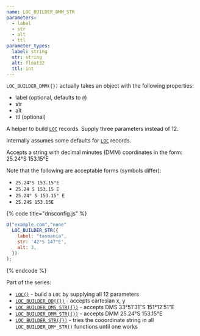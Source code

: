 ```yaml
---
name: LOC_BUILDER_DMM_STR
parameters:
  - label
  - str
  - alt
  - ttl
parameter_types:
  label: string
  str: string
  alt: float32
  ttl: int
---
```


`LOC_BUILDER_DMM({})` actually takes an object with the following properties:

  - label (optional, defaults to `@`)
  - str
  - alt
  - ttl (optional)

A helper to build [`LOC`](../domain/LOC.md) records. Supply three parameters instead of 12.

Internally assumes some defaults for [`LOC`](../domain/LOC.md) records.


Accepts a string with decimal minutes (DMM) coordinates in the form: 25.24°S 153.15°E

Note that the following are acceptable forms (symbols differ):
* `25.24°S 153.15°E`
* `25.24 S 153.15 E`
* `25.24° S 153.15° E`
* `25.24S 153.15E`

{% code title="dnsconfig.js" %}
```javascript
D("example.com","none"
  LOC_BUILDER_STR({
    label: "tasmania",
    str: '42°S 147°E',
    alt: 3,
  })
);

```
{% endcode %}


Part of the series:
 * [`LOC()`](../domain/LOC.md) - build a `LOC` by supplying all 12 parameters
 * [`LOC_BUILDER_DD({})`](../record/LOC_BUILDER_DD.md) - accepts cartesian x, y
 * [`LOC_BUILDER_DMS_STR({})`](../record/LOC_BUILDER_DMS_STR.md) - accepts DMS 33°51′31″S 151°12′51″E
 * [`LOC_BUILDER_DMM_STR({})`](../record/LOC_BUILDER_DMM_STR.md) - accepts DMM 25.24°S 153.15°E
 * [`LOC_BUILDER_STR({})`](../record/LOC_BUILDER_STR.md) - tries the cooordinate string in all `LOC_BUILDER_DM*_STR()` functions until one works
